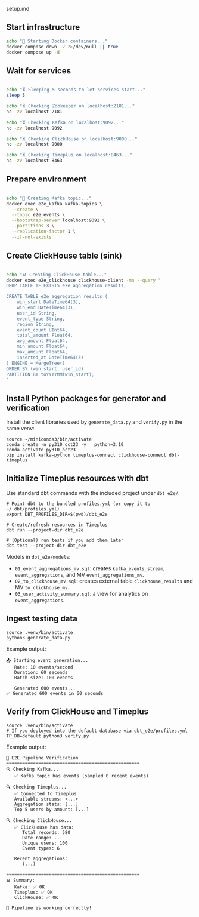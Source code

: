 setup.md

## Start infrastructure

```sh
echo "🐳 Starting Docker containers..."
docker compose down -v 2>/dev/null || true
docker compose up -d
```

## Wait for services

```sh

echo "⏳ Sleeping 5 seconds to let services start..."
sleep 5

echo "⏳ Checking Zookeeper on localhost:2181..."
nc -zv localhost 2181

echo "⏳ Checking Kafka on localhost:9092..."
nc -zv localhost 9092

echo "⏳ Checking ClickHouse on localhost:9000..."
nc -zv localhost 9000

echo "⏳ Checking Timeplus on localhost:8463..."
nc -zv localhost 8463
```


## Prepare environment

```sh

echo "📝 Creating Kafka topic..."
docker exec e2e_kafka kafka-topics \
  --create \
  --topic e2e_events \
  --bootstrap-server localhost:9092 \
  --partitions 3 \
  --replication-factor 1 \
  --if-not-exists

```


## Create ClickHouse table (sink)

```sh

echo "📊 Creating ClickHouse table..."
docker exec e2e_clickhouse clickhouse-client -mn --query "
DROP TABLE IF EXISTS e2e_aggregation_results;

CREATE TABLE e2e_aggregation_results (
    win_start DateTime64(3),
    win_end DateTime64(3),
    user_id String,
    event_type String,
    region String,
    event_count UInt64,
    total_amount Float64,
    avg_amount Float64,
    min_amount Float64,
    max_amount Float64,
    inserted_at DateTime64(3)
) ENGINE = MergeTree()
ORDER BY (win_start, user_id)
PARTITION BY toYYYYMM(win_start);
"

```

## Install Python packages for generator and verification

Install the client libraries used by `generate_data.py` and `verify.py` in the same venv:

```
source ~/miniconda3/bin/activate
conda create -n py310_oct23 -y   python=3.10 
conda activate py310_oct23
pip install kafka-python timeplus-connect clickhouse-connect dbt-timeplus
```

## Initialize Timeplus resources with dbt

Use standard dbt commands with the included project under `dbt_e2e/`.

```
# Point dbt to the bundled profiles.yml (or copy it to ~/.dbt/profiles.yml)
export DBT_PROFILES_DIR=$(pwd)/dbt_e2e

# Create/refresh resources in Timeplus
dbt run --project-dir dbt_e2e

# (Optional) run tests if you add them later
dbt test --project-dir dbt_e2e
```

Models in `dbt_e2e/models`:
- `01_event_aggregations_mv.sql`: creates `kafka_events_stream`, `event_aggregations`, and MV `event_aggregations_mv`.
- `02_to_clickhouse_mv.sql`: creates external table `clickhouse_results` and MV `to_clickhouse_mv`.
- `03_user_activity_summary.sql`: a view for analytics on `event_aggregations`.


## Ingest testing data

```
source .venv/bin/activate
python3 generate_data.py
```

Example output:

```
📤 Starting event generation...
   Rate: 10 events/second
   Duration: 60 seconds
   Batch size: 100 events

   Generated 600 events...
✅ Generated 600 events in 60 seconds
```


## Verify from ClickHouse and Timeplus

```
source .venv/bin/activate
# If you deployed into the default database via dbt_e2e/profiles.yml
TP_DB=default python3 verify.py
```

Example output:

```
🔬 E2E Pipeline Verification
==================================================
🔍 Checking Kafka...
   ✅ Kafka topic has events (sampled 0 recent events)

🔍 Checking Timeplus...
   ✅ Connected to Timeplus
   Available streams: <...>
   Aggregation stats: [...]
   Top 5 users by amount: [...]

🔍 Checking ClickHouse...
   ✅ ClickHouse has data:
      Total records: 580
      Date range: ...
      Unique users: 100
      Event types: 6

   Recent aggregations:
      (...)

==================================================
📊 Summary:
   Kafka: ✅ OK
   Timeplus: ✅ OK
   ClickHouse: ✅ OK

🎉 Pipeline is working correctly!
```

